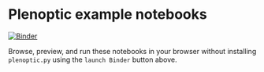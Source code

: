 # Plenoptic example notebooks
[![Binder](http://mybinder.org/badge_logo.svg)](https://mybinder.org/v2/gh/plenoptic-org/plenoptic/1.0.1?filepath=examples)

Browse, preview, and run these notebooks in your browser without installing 
``plenoptic.py`` using the ``launch Binder`` button above.
